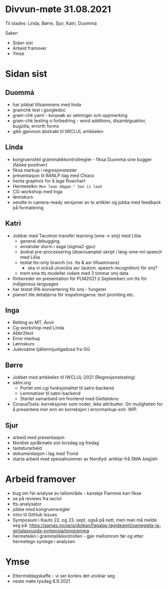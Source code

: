 # Divvun-møte 31.08.2021

Til stades: Linda, Børre, Sjur, Katri, Duommá

Saker:
* Sidan sist
* Arbeid framover
* Ymse

# Sidan sist

## Duommá
* har jobbat tillsammans med linda
* gramchk test i googledoc
* gram-chk yaml - korpsøk av setninger och oppmerking
* gram-chk testing o forbedring - word additions, disambiguahtor, bugzilla, errorth forms
* gikk gjennom abstrakt til IWCLUL artikkelen

## Linda
* kongruensfeil grammatikkontrollregler - fiksa Duommá sine bugger (falske positiver)
* fiksa markup i regresjonstester
* presentasjon til RANLP ilag med Chiara
* henta graphviz for å lage flowchart
* Hermeteikn: `Mun lean dáppe." Son ii leat`
* CG-workshop med Inga
* lønnskurs
* sendte in camera-ready versjoner av to artikler og jobba med feedback på formatering

## Katri
* Jobbar med Tacotron transfer learning (sme -> smj) med Liliia
    * general debugging
    * användar slurm i saga (sigma2-gpu)
    * ändrat pre-processering (downsample) skript i lang-sme-ml-speech med Liliia
    * testat tts-only branch (vs. tts & asr tillsammans)
        * ska vi också utveckla asr (autom. speech recognition) för smj?
    * trent sme tts modeller vidare med 3 timmar smj data
* förbereder en presentation för PLM2021 (i September) om tts för indigenous languages
* har testat IPA-konvertering för smj - fungerer
* planert lite detaljerna för inspelningarna: text promting etc.

## Inga
* Retting av MT, Ávvir
* Cg-workshop med Linda
* Abbr2text
* Error markup
* Lønnskurs
* Julevsáme tjállemnjuolgadusá fra GG

## Børre
* Jobbet med artikkelen til IWCLUL-2021 (Regresjonstesting)
* sátni.org
    * Portet smi.cgi funksjonalitet til satni-backend
    * Lemmatiser til satni-backend
    * Startet samarbeid om frontend med Giellatekno
* CorpusTools: korreksjoner som noder, ikke attributter. Gir muligheten for å presentere mer enn en korreksjon i errormarkup-xml. WIP.

## Sjur
* arbeid med presentasjon
* Nordisk språkmøte sist torsdag og fredag
* tastaturarbeid
* dokumentasjon i lag med Trond
* starta arbeid med spesialnummer av Nordlyd: artiklar frå SMA-biejjieh

# Arbeid framover
* bug om fst-analyse av tallområde - kanskje Flammie kan fikse
* se på reviews fra iwclul
* tts-analysator
* jobbe med kongruensregler
* intro til GitHub Issues
* Symposium i Kauto 22. og 23. sept, også på nett, men man må melde seg på: https://samas.no/se/a/dutkan/fagalas-lagideamit/samegiela-ja-girjjalasvuoda-symposia/programma
* hermeteikn i grammatikkontrollen - gjer mellomrom før og etter hermetegn synlege i analysen

# Ymse

* Ettermiddagskaffe - vi ser korleis det utviklar seg
* neste møte tysdag 6.9.2021
